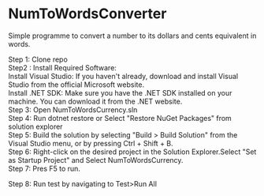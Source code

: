 # NumToWordsConverter
Simple programme to convert a number to its dollars and cents equivalent in words.

Step 1: Clone repo \
Step2 : Install Required Software:\
Install Visual Studio: If you haven't already, download and install Visual Studio from the official Microsoft website.\
Install .NET SDK: Make sure you have the .NET SDK installed on your machine. You can download it from the .NET website.\
Step 3: Open NumToWordsCurrency.sln\
Step 4: Run dotnet restore or Select "Restore NuGet Packages" from solution explorer\
Step 5: Build the solution by selecting "Build > Build Solution" from the Visual Studio menu, or by pressing Ctrl + Shift + B.\
Step 6: Right-click on the desired project in the Solution Explorer.Select "Set as Startup Project" and Select NumToWordsCurrency.\
Step 7: Pres F5 to run.

Step 8: Run test by navigating to Test>Run All

